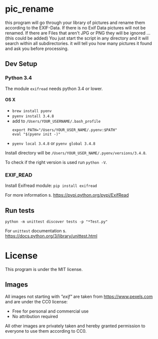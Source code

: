 # pic_rename
this program will go through your library of pictures and rename them according to the EXIF-Data. 
If there is no Exif Data pictures will not be renamed. If there are Files that aren't JPG or  PNG they will be ignored ... (this could be added)
You just start the script in any directory and it will search within all subdirectories. it will tell you how many pictures it found
and ask you before processing. 

## Dev Setup

### Python 3.4

The module `exifread` needs python 3.4 or lower.

#### OS X
- `brew install pyenv`
- `pyenv install 3.4.8`
- add to `/Users/YOUR_USERNAME/.bash_profile`
  ```
  export PATH="/Users/YOUR_USER_NAME/.pyenv:$PATH"
  eval "$(pyenv init -)"
  ```
- `pyenv local 3.4.8` or `pyenv global 3.4.8`

Install directory will be `/Users/YOUR_USER_NAME/.pyenv/versions/3.4.8`.

To check if the right version is used run `python -V`.

### EXIF_READ
Install Exifread module:
``pip install exifread``

For more information s. https://pypi.python.org/pypi/ExifRead

## Run tests
`python -m unittest discover tests -p "*Test.py"`

For `unittest` documentation s. https://docs.python.org/3/library/unittest.html

# License

This program is under the MIT license.

## Images

All images not starting with _"exif"_ are taken from https://www.pexels.com and are under the CC0 license:
- Free for personal and commercial use
- No attribution required

All other images are privately taken and hereby granted permission to everyone to use them according to CC0.
